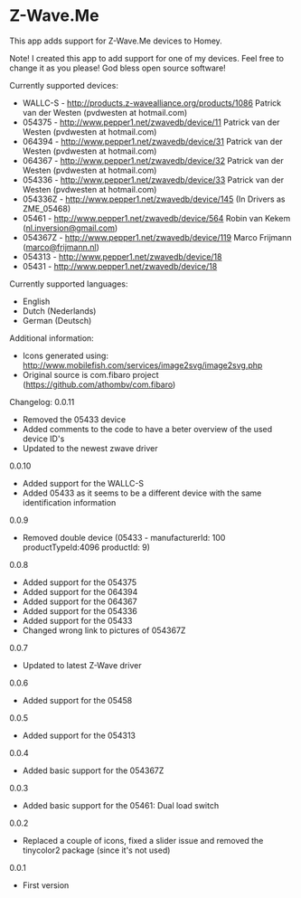 ﻿# Z-Wave.Me

This app adds support for Z-Wave.Me devices to Homey.

Note! I created this app to add support for one of my devices. 
Feel free to change it as you please! God bless open source software!



Currently supported devices:
* WALLC-S - http://products.z-wavealliance.org/products/1086   Patrick van der Westen (pvdwesten at hotmail.com)
* 054375  - http://www.pepper1.net/zwavedb/device/11	Patrick van der Westen (pvdwesten at hotmail.com)
* 064394  - http://www.pepper1.net/zwavedb/device/31	Patrick van der Westen (pvdwesten at hotmail.com)
* 064367  - http://www.pepper1.net/zwavedb/device/32	Patrick van der Westen (pvdwesten at hotmail.com)
* 054336  - http://www.pepper1.net/zwavedb/device/33	Patrick van der Westen (pvdwesten at hotmail.com)
* 054336Z - http://www.pepper1.net/zwavedb/device/145	(In Drivers as ZME_05468)
* 05461   -	http://www.pepper1.net/zwavedb/device/564  	Robin van Kekem (nl.inversion@gmail.com)
* 054367Z - http://www.pepper1.net/zwavedb/device/119	Marco Frijmann (marco@frijmann.nl)
* 054313  -	http://www.pepper1.net/zwavedb/device/18
* 05431   -	http://www.pepper1.net/zwavedb/device/18


Currently supported languages:
* English
* Dutch (Nederlands)
* German (Deutsch)


Additional information:
* Icons generated using: http://www.mobilefish.com/services/image2svg/image2svg.php
* Original source is com.fibaro project (https://github.com/athombv/com.fibaro)


Changelog:
0.0.11
* Removed the 05433 device
* Added comments to the code to have a beter overview of the used device ID's
* Updated to the newest zwave driver

0.0.10
* Added support for the WALLC-S
* Added 05433 as it seems to be a different device with the same identification information

0.0.9
* Removed double device (05433 - manufacturerId: 100 productTypeId:4096 productId: 9)

0.0.8
* Added support for the 054375
* Added support for the 064394
* Added support for the 064367
* Added support for the 054336
* Added support for the 05433
* Changed wrong link to pictures of 054367Z

0.0.7
* Updated to latest Z-Wave driver

0.0.6
* Added support for the 05458

0.0.5
* Added support for the 054313

0.0.4
* Added basic support for the 054367Z

0.0.3
* Added basic support for the 05461: Dual load switch

0.0.2
* Replaced a couple of icons, fixed a slider issue and removed the tinycolor2 package (since it's not used)

0.0.1
* First version
